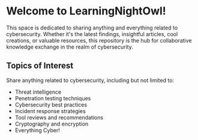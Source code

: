 
# Welcome to LearningNightOwl!

This space is dedicated to sharing anything and everything related to cybersecurity. Whether it's the latest findings, insightful articles, cool creations, or valuable resources, this repository is the hub for collaborative knowledge exchange in the realm of cybersecurity.


## Topics of Interest

Share anything related to cybersecurity, including but not limited to:

- Threat intelligence
- Penetration testing techniques
- Cybersecurity best practices
- Incident response strategies
- Tool reviews and recommendations
- Cryptography and encryption
- Everything Cyber!

